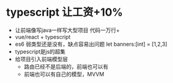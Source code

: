 # typescript 让工资+10%
- 让前端像写java一样写大型项目 代码一万行+
- vue/react + typescript
- es6
   弱类型还是没有，缺点容易出问题
   let banners:[int] = [1,2,3]
- typescript是js的超集
- 给项目引入前端模型层
   - 路由已经不是后端的，前端也可以有
   - 前端也可以有自己的模型，MVVM
   